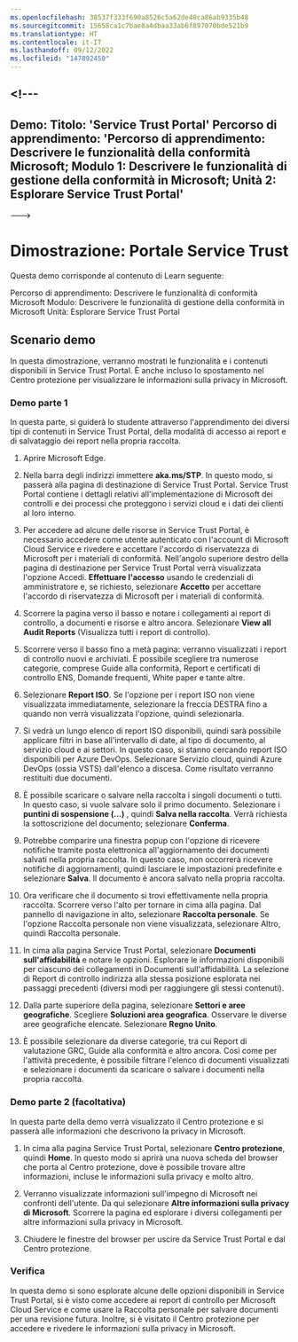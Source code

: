 ```yaml
---
ms.openlocfilehash: 38537f333f690a8526c5a62de40ca86ab9335b48
ms.sourcegitcommit: 15658ca1c7bae8a4dbaa33ab6f897070bde521b9
ms.translationtype: HT
ms.contentlocale: it-IT
ms.lasthandoff: 09/12/2022
ms.locfileid: "147892450"
---
```

<a name="---"></a><!---
---
Demo: Titolo: 'Service Trust Portal' Percorso di apprendimento: 'Percorso di apprendimento: Descrivere le funzionalità della conformità Microsoft; Modulo 1: Descrivere le funzionalità di gestione della conformità in Microsoft; Unità 2: Esplorare Service Trust Portal'
---
--->

# <a name="demo-service-trust-portal"></a>Dimostrazione: Portale Service Trust

Questa demo corrisponde al contenuto di Learn seguente:

Percorso di apprendimento: Descrivere le funzionalità di conformità Microsoft Modulo: Descrivere le funzionalità di gestione della conformità in Microsoft Unità: Esplorare Service Trust Portal

## <a name="demo-scenario"></a>Scenario demo

In questa dimostrazione, verranno mostrati le funzionalità e i contenuti disponibili in Service Trust Portal. È anche incluso lo spostamento nel Centro protezione per visualizzare le informazioni sulla privacy in Microsoft.

### <a name="demo-part-1"></a>Demo parte 1

In questa parte, si guiderà lo studente attraverso l'apprendimento dei diversi tipi di contenuti in Service Trust Portal, della modalità di accesso ai report e di salvataggio dei report nella propria raccolta.

1. Aprire Microsoft Edge.

1. Nella barra degli indirizzi immettere **aka.ms/STP**. In questo modo, si passerà alla pagina di destinazione di Service Trust Portal. Service Trust Portal contiene i dettagli relativi all'implementazione di Microsoft dei controlli e dei processi che proteggono i servizi cloud e i dati dei clienti al loro interno.

1. Per accedere ad alcune delle risorse in Service Trust Portal, è necessario accedere come utente autenticato con l'account di Microsoft Cloud Service e rivedere e accettare l'accordo di riservatezza di Microsoft per i materiali di conformità. Nell'angolo superiore destro della pagina di destinazione per Service Trust Portal verrà visualizzata l'opzione Accedi.  **Effettuare l'accesso** usando le credenziali di amministratore e, se richiesto, selezionare **Accetto** per accettare l'accordo di riservatezza di Microsoft per i materiali di conformità.

1. Scorrere la pagina verso il basso e notare i collegamenti ai report di controllo, a documenti e risorse e altro ancora.  Selezionare **View all Audit Reports** (Visualizza tutti i report di controllo).

1. Scorrere verso il basso fino a metà pagina: verranno visualizzati i report di controllo nuovi e archiviati.  È possibile scegliere tra numerose categorie, comprese Guide alla conformità, Report e certificati di controllo ENS, Domande frequenti, White paper e tante altre.

1. Selezionare **Report ISO**.  Se l'opzione per i report ISO non viene visualizzata immediatamente, selezionare la freccia DESTRA fino a quando non verrà visualizzata l'opzione, quindi selezionarla.

1. Si vedrà un lungo elenco di report ISO disponibili, quindi sarà possibile applicare filtri in base all'intervallo di date, al tipo di documento, al servizio cloud e ai settori.  In questo caso, si stanno cercando report ISO disponibili per Azure DevOps.  Selezionare Servizio cloud, quindi Azure DevOps (ossia VSTS) dall'elenco a discesa.  Come risultato verranno restituiti due documenti.

1. È possibile scaricare o salvare nella raccolta i singoli documenti o tutti.  In questo caso, si vuole salvare solo il primo documento.  Selezionare i **puntini di sospensione (…)** , quindi **Salva nella raccolta**.  Verrà richiesta la sottoscrizione del documento; selezionare **Conferma**.

1. Potrebbe comparire una finestra popup con l'opzione di ricevere notifiche tramite posta elettronica all'aggiornamento dei documenti salvati nella propria raccolta.  In questo caso, non occorrerà ricevere notifiche di aggiornamenti, quindi lasciare le impostazioni predefinite e selezionare **Salva**.  Il documento è ancora salvato nella propria raccolta.

1. Ora verificare che il documento si trovi effettivamente nella propria raccolta. Scorrere verso l'alto per tornare in cima alla pagina. Dal pannello di navigazione in alto, selezionare **Raccolta personale**.  Se l'opzione Raccolta personale non viene visualizzata, selezionare Altro, quindi Raccolta personale.

1. In cima alla pagina Service Trust Portal, selezionare **Documenti sull'affidabilità** e notare le opzioni. Esplorare le informazioni disponibili per ciascuno dei collegamenti in Documenti sull'affidabilità. La selezione di Report di controllo indirizza alla stessa posizione esplorata nei passaggi precedenti (diversi modi per raggiungere gli stessi contenuti).  

1. Dalla parte superiore della pagina, selezionare **Settori e aree geografiche**.  Scegliere **Soluzioni area geografica**. Osservare le diverse aree geografiche elencate.  Selezionare **Regno Unito**.  

1. È possibile selezionare da diverse categorie,  tra cui Report di valutazione GRC, Guide alla conformità e altro ancora.  Così come per l'attività precedente, è possibile filtrare l'elenco di documenti visualizzati e selezionare i documenti da scaricare o salvare i documenti nella propria raccolta.

### <a name="demo-part-2-optional"></a>Demo parte 2 (facoltativa)

In questa parte della demo verrà visualizzato il Centro protezione e si passerà alle informazioni che descrivono la privacy in Microsoft.

1. In cima alla pagina Service Trust Portal, selezionare **Centro protezione**, quindi **Home**. In questo modo si aprirà una nuova scheda del browser che porta al Centro protezione, dove è possibile trovare altre informazioni, incluse le informazioni sulla privacy e molto altro.  

1. Verranno visualizzate informazioni sull'impegno di Microsoft nei confronti dell'utente.  Da qui selezionare **Altre informazioni sulla privacy di Microsoft**.  Scorrere la pagina ed esplorare i diversi collegamenti per altre informazioni sulla privacy in Microsoft.

1. Chiudere le finestre del browser per uscire da Service Trust Portal e dal Centro protezione.

### <a name="review"></a>Verifica

In questa demo si sono esplorate alcune delle opzioni disponibili in Service Trust Portal, si è visto come accedere ai report di controllo per Microsoft Cloud Service e come usare la Raccolta personale per salvare documenti per una revisione futura.  Inoltre, si è visitato il Centro protezione per accedere e rivedere le informazioni sulla privacy in Microsoft.
